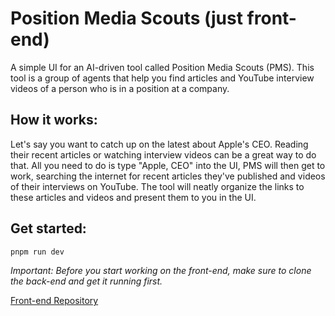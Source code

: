 # Position Media Scouts (just front-end)

A simple UI for an AI-driven tool called Position Media Scouts (PMS). This tool is a group of agents that help you find articles and YouTube interview videos of a person who is in a position at a company.

## How it works:

Let's say you want to catch up on the latest about Apple's CEO. Reading their recent articles or watching interview videos can be a great way to do that. All you need to do is type "Apple, CEO" into the UI, PMS will then get to work, searching the internet for recent articles they've published and videos of their interviews on YouTube. The tool will neatly organize the links to these articles and videos and present them to you in the UI.

## Get started:

```bash
pnpm run dev
```

_Important: Before you start working on the front-end, make sure to clone the back-end and get it running first._

[Front-end Repository](https://github.com/ninjattachee/position_media_scouts_frontend)
